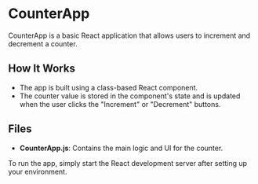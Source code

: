 # CounterApp

CounterApp is a basic React application that allows users to increment and decrement a counter. 

## How It Works
- The app is built using a class-based React component.
- The counter value is stored in the component's state and is updated when the user clicks the "Increment" or "Decrement" buttons.

## Files
- **CounterApp.js**: Contains the main logic and UI for the counter.
  
To run the app, simply start the React development server after setting up your environment.
